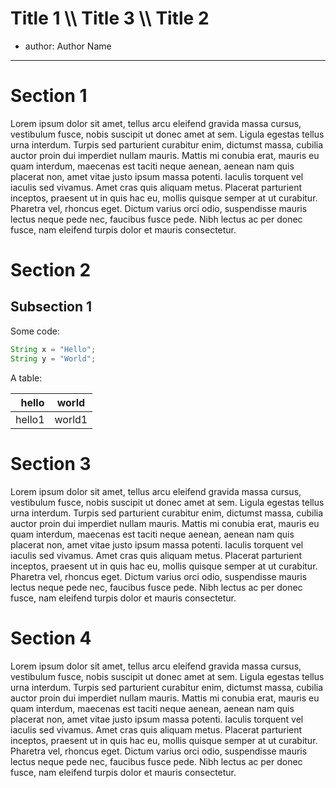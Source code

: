 # Title 1 \\\\ Title 3 \\\\ Title 2

- author: Author Name
---

# Section 1
Lorem ipsum dolor sit amet, tellus arcu eleifend gravida massa cursus, vestibulum fusce, nobis suscipit ut donec amet at sem. Ligula egestas tellus urna interdum. Turpis sed parturient curabitur enim, dictumst massa, cubilia auctor proin dui imperdiet nullam mauris. Mattis mi conubia erat, mauris eu quam interdum, maecenas est taciti neque aenean, aenean nam quis placerat non, amet vitae justo ipsum massa potenti. Iaculis torquent vel iaculis sed vivamus. Amet cras quis aliquam metus. Placerat parturient inceptos, praesent ut in quis hac eu, mollis quisque semper at ut curabitur. Pharetra vel, rhoncus eget. Dictum varius orci odio, suspendisse mauris lectus neque pede nec, faucibus fusce pede. Nibh lectus ac per donec fusce, nam eleifend turpis dolor et mauris consectetur.

# Section 2
## Subsection 1
Some code:
```java
String x = "Hello";
String y = "World";
```
A table:

|  hello |  world |
|-------:|:------:|
| hello1 | world1 |

# Section 3
Lorem ipsum dolor sit amet, tellus arcu eleifend gravida massa cursus, vestibulum fusce, nobis suscipit ut donec amet at sem. Ligula egestas tellus urna interdum. Turpis sed parturient curabitur enim, dictumst massa, cubilia auctor proin dui imperdiet nullam mauris. Mattis mi conubia erat, mauris eu quam interdum, maecenas est taciti neque aenean, aenean nam quis placerat non, amet vitae justo ipsum massa potenti. Iaculis torquent vel iaculis sed vivamus. Amet cras quis aliquam metus. Placerat parturient inceptos, praesent ut in quis hac eu, mollis quisque semper at ut curabitur. Pharetra vel, rhoncus eget. Dictum varius orci odio, suspendisse mauris lectus neque pede nec, faucibus fusce pede. Nibh lectus ac per donec fusce, nam eleifend turpis dolor et mauris consectetur.

# Section 4
Lorem ipsum dolor sit amet, tellus arcu eleifend gravida massa cursus, vestibulum fusce, nobis suscipit ut donec amet at sem. Ligula egestas tellus urna interdum. Turpis sed parturient curabitur enim, dictumst massa, cubilia auctor proin dui imperdiet nullam mauris. Mattis mi conubia erat, mauris eu quam interdum, maecenas est taciti neque aenean, aenean nam quis placerat non, amet vitae justo ipsum massa potenti. Iaculis torquent vel iaculis sed vivamus. Amet cras quis aliquam metus. Placerat parturient inceptos, praesent ut in quis hac eu, mollis quisque semper at ut curabitur. Pharetra vel, rhoncus eget. Dictum varius orci odio, suspendisse mauris lectus neque pede nec, faucibus fusce pede. Nibh lectus ac per donec fusce, nam eleifend turpis dolor et mauris consectetur.
